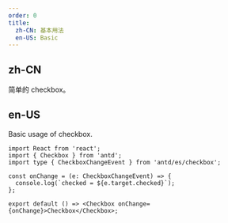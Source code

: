 ```yaml
---
order: 0
title:
  zh-CN: 基本用法
  en-US: Basic
---
```


## zh-CN

简单的 checkbox。

## en-US

Basic usage of checkbox.

```tsx
import React from 'react';
import { Checkbox } from 'antd';
import type { CheckboxChangeEvent } from 'antd/es/checkbox';

const onChange = (e: CheckboxChangeEvent) => {
  console.log(`checked = ${e.target.checked}`);
};

export default () => <Checkbox onChange={onChange}>Checkbox</Checkbox>;
```
